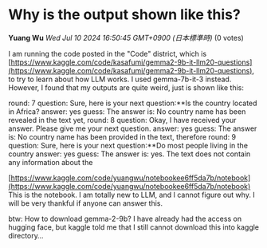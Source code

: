 # Why is the output shown like this?

**Yuang Wu** *Wed Jul 10 2024 16:50:45 GMT+0900 (日本標準時)* (0 votes)

I am running the code posted in the "Code" district, which is [https://www.kaggle.com/code/kasafumi/gemma2-9b-it-llm20-questions](https://www.kaggle.com/code/kasafumi/gemma2-9b-it-llm20-questions), to try to learn about how LLM works. I used gemma-7b-it-3 instead. However, I found that my outputs are quite weird, just is shown like this:

round: 7
question: Sure, here is your next question:**Is the country located in Africa?
answer: yes
guess: The answer is: No country name has been revealed in the text yet,
round: 8
question: Okay, I have received your answer. Please give me your next question.
answer: yes
guess: The answer is: No country name has been provided in the text, therefore
round: 9
question: Sure, here is your next question:**Do most people living in the country
answer: yes
guess: The answer is: yes. The text does not contain any information about the

[https://www.kaggle.com/code/yuangwu/notebookee6ff5da7b/notebook](https://www.kaggle.com/code/yuangwu/notebookee6ff5da7b/notebook) This is the notebook. I am totally new to LLM, and I cannot figure out why. I will be very thankful if anyone can answer this.

btw: How to download gemma-2-9b? I have already had the access on hugging face, but kaggle told me that I still cannot download this into kaggle directory…



